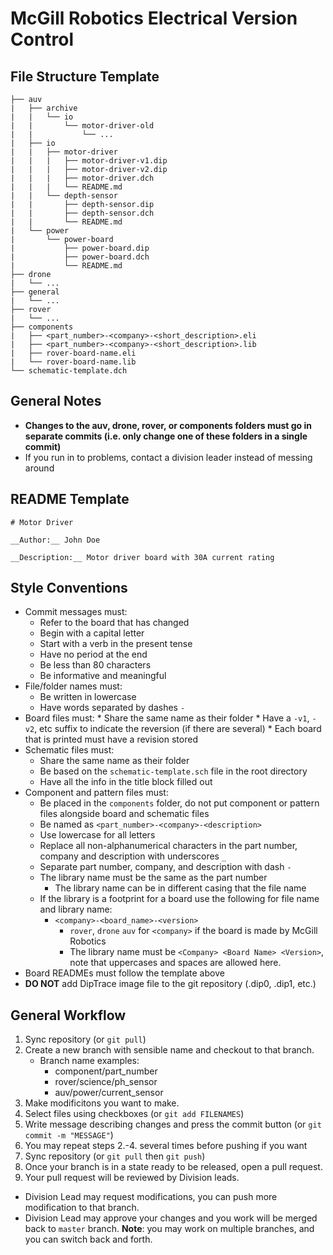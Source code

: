 # McGill Robotics Electrical Version Control

## File Structure Template
```
├── auv
|   ├── archive
|   |   └── io
|   |       └── motor-driver-old
|   |           └── ...
|   ├── io
|   |   ├── motor-driver
|   |   |   ├── motor-driver-v1.dip
|   |   |   ├── motor-driver-v2.dip
|   |   |   ├── motor-driver.dch
|   |   |   └── README.md
|   |   └── depth-sensor
|   |       ├── depth-sensor.dip
|   |       ├── depth-sensor.dch
|   |       └── README.md
|   └── power
|       └── power-board
|           ├── power-board.dip
|           ├── power-board.dch
|           └── README.md
├── drone
|   └── ...
├── general
|   └── ...
├── rover
|   └── ...
├── components
|   ├── <part_number>-<company>-<short_description>.eli
|   ├── <part_number>-<company>-<short_description>.lib
|   ├── rover-board-name.eli
|   └── rover-board-name.lib
└── schematic-template.dch
```

## General Notes
* __Changes to the auv, drone, rover, or components folders must go in
  separate commits (i.e. only change one of these folders in a
  single commit)__
* If you run in to problems, contact a division leader instead of messing
  around

## README Template
```
# Motor Driver

__Author:__ John Doe

__Description:__ Motor driver board with 30A current rating
```

## Style Conventions
  * Commit messages must:
    * Refer to the board that has changed
    * Begin with a capital letter
    * Start with a verb in the present tense
    * Have no period at the end
    * Be less than 80 characters
    * Be informative and meaningful
  * File/folder names must:
    * Be written in lowercase
    * Have words separated by dashes `-`
  *  Board files must:
    * Share the same name as their folder
    * Have a `-v1`, `-v2`, etc suffix to indicate the reversion (if there are
      several)
    * Each board that is printed must have a revision stored
  * Schematic files must:
    * Share the same name as their folder
    * Be based on the `schematic-template.sch` file in the root directory
    * Have all the info in the title block filled out
  * Component and pattern files must:
    * Be placed in the `components` folder, do not put component or pattern
    files alongside board and schematic files
    * Be named as `<part_number>-<company>-<description>`
    * Use lowercase for all letters
    * Replace all non-alphanumerical characters in the part number, company and
    description with underscores `_`
    * Separate part number, company, and description with dash `-`
    * The library name must be the same as the part number
      * The library name can be in different casing that the file name
    * If the library is a footprint for a board use the following for file name
    and library name:
      * `<company>-<board_name>-<version>`
        * `rover`, `drone` `auv` for `<company>` if the board is made by McGill
        Robotics
        * The library name must be `<Company> <Board Name> <Version>`, note that
        uppercases and spaces are allowed here.
  * Board READMEs must follow the template above
  * **DO NOT** add DipTrace image file to the git repository (.dip0, .dip1, etc.)

## General Workflow
1. Sync repository (or `git pull`)
2. Create a new branch with sensible name and checkout to that branch.
    * Branch name examples:
        * component/part_number
        * rover/science/ph_sensor
        * auv/power/current_sensor
3. Make modificitons you want to make.
4. Select files using checkboxes (or `git add FILENAMES`)
5. Write message describing changes and press the commit button
  (or `git commit -m "MESSAGE"`)
6. You may repeat steps 2.-4. several times before pushing if you want
7. Sync repository (or `git pull` then `git push`)
8. Once your branch is in a state ready to be released, open a pull request.
9. Your pull request will be reviewed by Division leads.
  * Division Lead may request modifications, you can push more modification to
  that branch.
  * Division Lead may approve your changes and you work will be merged back to
  `master` branch.
**Note**: you may work on multiple branches, and you can switch back and forth.
